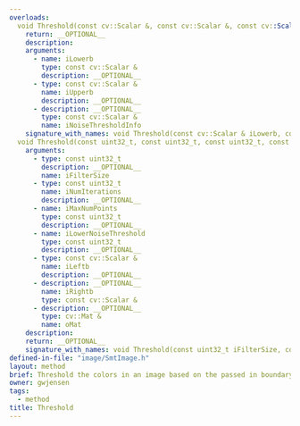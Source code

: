 ```yaml
---
overloads:
  void Threshold(const cv::Scalar &, const cv::Scalar &, const cv::Scalar &):
    return: __OPTIONAL__
    description:
    arguments:
      - name: iLowerb
        type: const cv::Scalar &
        description: __OPTIONAL__
      - type: const cv::Scalar &
        name: iUpperb
        description: __OPTIONAL__
      - description: __OPTIONAL__
        type: const cv::Scalar &
        name: iNoiseThresholdInfo
    signature_with_names: void Threshold(const cv::Scalar & iLowerb, const cv::Scalar & iUpperb, const cv::Scalar & iNoiseThresholdInfo)
  void Threshold(const uint32_t, const uint32_t, const uint32_t, const uint32_t, const cv::Scalar &, const cv::Scalar &, cv::Mat &):
    arguments:
      - type: const uint32_t
        description: __OPTIONAL__
        name: iFilterSize
      - type: const uint32_t
        name: iNumIterations
        description: __OPTIONAL__
      - name: iMaxNumPoints
        type: const uint32_t
        description: __OPTIONAL__
      - name: iLowerNoiseThreshold
        type: const uint32_t
        description: __OPTIONAL__
      - type: const cv::Scalar &
        name: iLeftb
        description: __OPTIONAL__
      - description: __OPTIONAL__
        name: iRightb
        type: const cv::Scalar &
      - description: __OPTIONAL__
        type: cv::Mat &
        name: oMat
    description:
    return: __OPTIONAL__
    signature_with_names: void Threshold(const uint32_t iFilterSize, const uint32_t iNumIterations, const uint32_t iMaxNumPoints, const uint32_t iLowerNoiseThreshold, const cv::Scalar & iLeftb, const cv::Scalar & iRightb, cv::Mat & oMat)
defined-in-file: "image/SmtImage.h"
layout: method
brief: Threshold the colors in an image based on the passed in boundary conditions. The values for the lower bound (iLowerb) and the upper bound (iUpperb) are based on HSV. iFilterSize, iNumIterations, and iLowerNoiseThreshold are used for smoothing the thresholded image to try to decrease the effect that noise can have on creating clusters of pixels.
owner: gwjensen
tags:
  - method
title: Threshold
---
```

